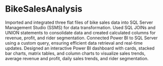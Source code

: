 # BikeSalesAnalysis
Imported and integrated three flat files of bike sales data into SQL Server Management Studio (SSMS) for data transformation. Used SQL JOINs and UNION statements to consolidate data and created calculated columns for revenue, profit, and rider segmentation. Connected Power BI to SQL Server using a custom query, ensuring efficient data retrieval and real-time updates. Designed an interactive Power BI dashboard with cards, stacked bar charts, matrix tables, and column charts to visualize sales trends, average revenue and profit, daily sales trends, and rider segmentation.
